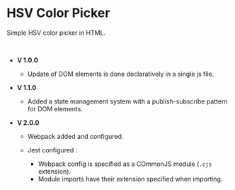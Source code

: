 # HSV Color Picker

Simple HSV color picker in HTML.

<br>

- **V 1.0.0**

    - Update of DOM elements is done declaratively in a single js file.

- **V 1.1.0**

    - Added a state management system with a publish-subscribe pattern for DOM elements.

- **V 2.0.0**

    - Webpack added and configured.
    - Jest configured :

        - Webpack config is specified as a COmmonJS module (`.cjs` extension).
        - Module imports have their extension specified when importing.